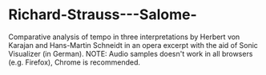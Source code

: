 # Richard-Strauss---Salome-
Comparative analysis of tempo in three interpretations by Herbert von Karajan and Hans-Martin Schneidt in an opera excerpt with the aid of Sonic Visualizer (in German).
NOTE: Audio samples doesn't work in all browsers (e.g. Firefox), Chrome is recommended.

